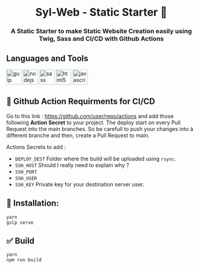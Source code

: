 <h1 align="center">Syl-Web - Static Starter 🚀</h1>
<h3 align="center">A Static Starter to make Static Website Creation easily using Twig, Sass and CI/CD with Github Actions</h3>

## Languages and Tools
<img src="https://static.hephe.net/images/icons/gulp-brands.svg" alt="gulp" width="40" height="40"> <img src="https://static.hephe.net/images/icons/node-js-brands.svg" alt="nodejs" width="40" height="40"> <img src="https://static.hephe.net/images/icons/sass-brands.svg" alt="sass" width="40" height="40"/> <img src="https://static.hephe.net/images/icons/html5-brands.svg" alt="html5" width="40" height="40"> <img src="https://static.hephe.net/images/icons/js-square-brands.svg" alt="javascript" width="40" height="40">

## 🚀 Github Action Requirments for CI/CD
Go to this link : https://github.com/user/repo/actions and add those following <strong>Action Secret</strong> to your project.
The deploy start on every Pull Request into the main branches. So be carefull to push your changes into à different branche and then, create a Pull Request to main.

Actions Secrets to add :
- `DEPLOY_DEST` Folder where the build will be uploaded using `rsync`.
- `SSH_HOST` Should I really need to explain why ?
- `SSH_PORT`
- `SSH_USER`
- `SSH_KEY` Private key for your destination server user.

## 🔽 Installation:
  ```shell
  yarn
  gulp serve
  ```

## ✅ Build
  ```shell
  yarn
  npm run build
  ```
